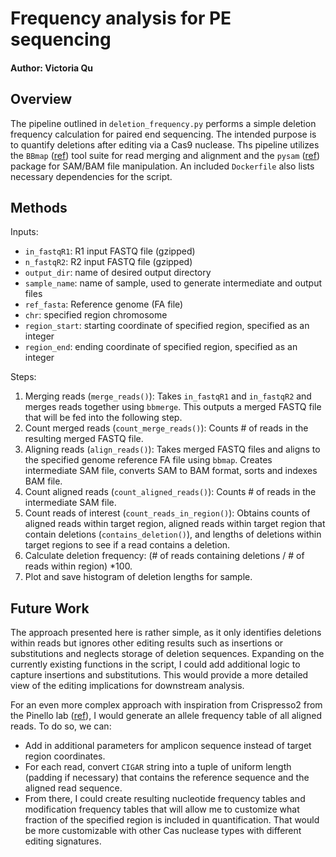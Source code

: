 # Frequency analysis for PE sequencing
#### Author: Victoria Qu

## Overview
The pipeline outlined in `deletion_frequency.py` performs a simple deletion frequency calculation for paired end sequencing. The intended purpose is to quantify deletions after editing via a Cas9 nuclease. Ths pipeline utilizes the `BBmap` ([ref](https://anaconda.org/bioconda/bbmap)) tool suite for read merging and alignment and the `pysam` ([ref](https://pysam.readthedocs.io/en/latest/installation.html)) package for SAM/BAM file manipulation. An included `Dockerfile` also lists necessary dependencies for the script. 

## Methods
Inputs: 
- `in_fastqR1`: R1 input FASTQ file (gzipped)
- `n_fastqR2`: R2 input FASTQ file (gzipped)
- `output_dir`: name of desired output directory
- `sample_name`: name of sample, used to generate intermediate and output files
- `ref_fasta`: Reference genome (FA file) 
- `chr`: specified region chromosome
- `region_start`: starting coordinate of specified region, specified as an integer
- `region_end`: ending coordinate of specified region, specified as an integer
  
Steps:
1. Merging reads (`merge_reads()`): Takes `in_fastqR1` and `in_fastqR2` and merges reads together using `bbmerge`. This outputs a merged FASTQ file that will be fed into the following step. 
2. Count merged reads (`count_merge_reads()`): Counts # of reads in the resulting merged FASTQ file. 
3. Aligning reads (`align_reads()`): Takes merged FASTQ files and aligns to the specified genome reference FA file using `bbmap`. Creates intermediate SAM file, converts SAM to BAM format, sorts and indexes BAM file. 
4. Count aligned reads (`count_aligned_reads()`): Counts # of reads in the intermediate SAM file. 
5. Count reads of interest (`count_reads_in_region()`):  Obtains counts of aligned reads within target region, aligned reads within target region that contain deletions (`contains_deletion()`), and lengths of deletions within target regions to see if a read contains a deletion.
6. Calculate deletion frequency: (# of reads containing deletions / # of reads within region) *100. 
7. Plot and save histogram of deletion lengths for sample. 

## Future Work
The approach presented here is rather simple, as it only identifies deletions within reads but ignores other editing results such as insertions or substitutions and neglects storage of deletion sequences. Expanding on the currently existing functions in the script, I could add additional logic to capture insertions and substitutions. This would provide a more detailed view of the editing implications for downstream analysis.

For an even more complex approach with inspiration from Crispresso2 from the Pinello lab ([ref](https://github.com/pinellolab/CRISPResso2)), I would generate an allele frequency table of all aligned reads. To do so, we can: 
- Add in additional parameters for amplicon sequence instead of target region coordinates.
- For each read, convert `CIGAR` string into a tuple of uniform length (padding if necessary) that contains the reference sequence and the aligned read sequence.
- From there, I could create resulting nucleotide frequency tables and modification frequency tables that will allow me to customize what fraction of the specified region is included in quantification. That would be more customizable with other Cas nuclease types with different editing signatures. 
